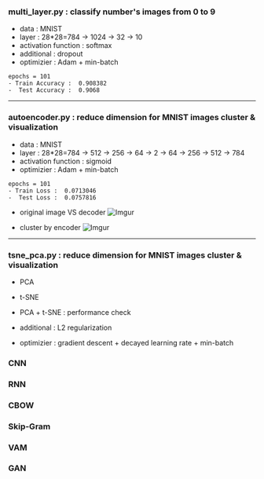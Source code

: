 ### multi_layer.py : classify number's images from 0 to 9
- data  : MNIST
- layer : 28*28=784 -> 1024 -> 32 -> 10
- activation function : softmax
- additional : dropout
- optimizier : Adam + min-batch
```
epochs = 101
- Train Accuracy :  0.908382
-  Test Accuracy :  0.9068
```
---
### autoencoder.py : reduce dimension for MNIST images cluster & visualization
- data  : MNIST
- layer : 28*28=784 -> 512 -> 256 -> 64 -> 2 -> 64 -> 256 -> 512 -> 784
- activation function : sigmoid
- optimizier : Adam + min-batch

```
epochs = 101
- Train Loss :  0.0713046
-  Test Loss :  0.0757816
```
- original image VS decoder
![Imgur](http://i.imgur.com/sleJQZK.png)

- cluster by encoder
![Imgur](http://i.imgur.com/KQih2JE.png)
---
### tsne_pca.py : reduce dimension for MNIST images cluster & visualization
- PCA
- t-SNE
- PCA + t-SNE : performance check






- additional : L2 regularization
- optimizier : gradient descent + decayed learning rate + min-batch


### CNN
### RNN
### CBOW
### Skip-Gram
### VAM
### GAN